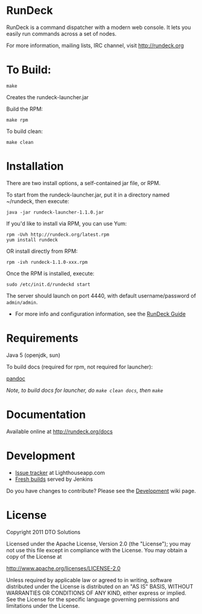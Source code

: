 RunDeck
========

RunDeck is a command dispatcher with a modern web console.
It lets you easily run commands across a set of nodes.

For more information, mailing lists, IRC channel, visit <http://rundeck.org>

To Build:
=====

    make

Creates the rundeck-launcher.jar

Build the RPM:

    make rpm

To build clean:

    make clean

Installation
======

There are two install options, a self-contained jar file, or RPM.

To start from the rundeck-launcher.jar, put it in a directory named ~/rundeck, then execute:

    java -jar rundeck-launcher-1.1.0.jar

If you'd like to install via RPM, you can use Yum:

    rpm -Uvh http://rundeck.org/latest.rpm
    yum install rundeck

OR install directly from RPM:

    rpm -ivh rundeck-1.1.0-xxx.rpm

Once the RPM is installed, execute:

    sudo /etc/init.d/rundeckd start

The server should launch on port 4440, with default username/password of `admin/admin`.

* For more info and configuration information, see the [RunDeck Guide](http://rundeck.org/docs/RunDeck-Guide.html)

Requirements
=======

Java 5 (openjdk, sun)

To build docs (required for rpm, not required for launcher):

[pandoc](http://johnmacfarlane.net/pandoc/)

*Note, to build docs for launcher, do `make clean docs`, then `make`*

Documentation
======

Available online at <http://rundeck.org/docs>

Development
======

* [Issue tracker](http://rundeck.lighthouseapp.com/projects/59277-development) at Lighthouseapp.com
* [Fresh builds](http://build.rundeck.org) served by Jenkins

Do you have changes to contribute? Please see the [Development](https://github.com/dtolabs/rundeck/wiki/Development) wiki page.

License
======

Copyright 2011 DTO Solutions

Licensed under the Apache License, Version 2.0 (the "License");
you may not use this file except in compliance with the License.
You may obtain a copy of the License at

   http://www.apache.org/licenses/LICENSE-2.0

Unless required by applicable law or agreed to in writing, software
distributed under the License is distributed on an "AS IS" BASIS,
WITHOUT WARRANTIES OR CONDITIONS OF ANY KIND, either express or implied.
See the License for the specific language governing permissions and
limitations under the License.
